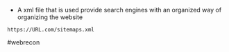 - A xml file that is used provide search engines with an organized way of organizing the website

```
https://URL.com/sitemaps.xml
```

#webrecon
